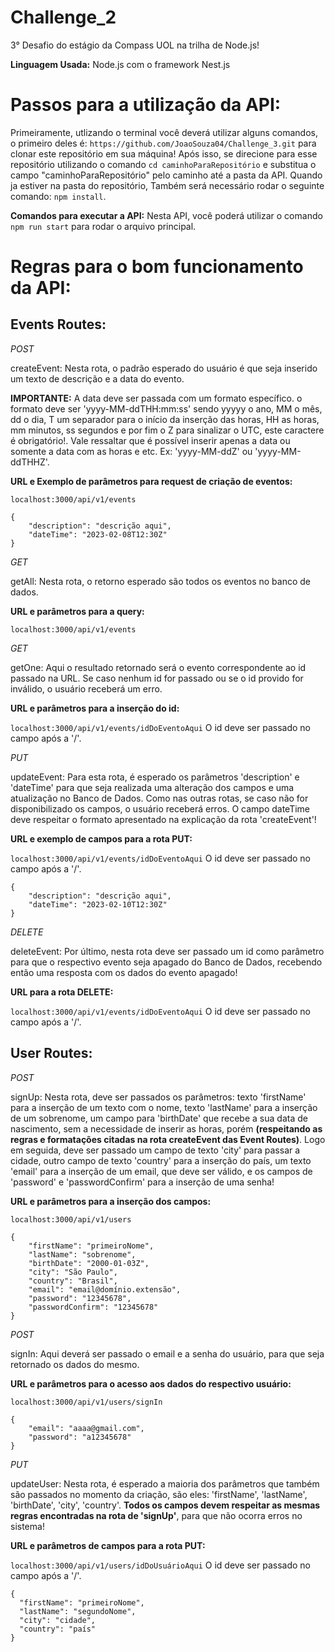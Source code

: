 # **Challenge_2**

3° Desafio do estágio da Compass UOL na trilha de Node.js!

**Linguagem Usada:** Node.js com o framework Nest.js

# **Passos para a utilização da API:**

Primeiramente, utlizando o terminal você deverá utilizar alguns comandos, o primeiro deles é: `https://github.com/JoaoSouza04/Challenge_3.git` para clonar este repositório em sua máquina! Após isso, se direcione para esse repositório utilizando o comando `cd caminhoParaRepositório` e substitua o campo "caminhoParaRepositório" pelo caminho até a pasta da API. Quando ja estiver na pasta do repositório, Também será necessário rodar o seguinte comando: `npm install`.

**Comandos para executar a API:** Nesta API, você poderá utilizar o comando `npm run start` para rodar o arquivo principal.

# **Regras para o bom funcionamento da API:**

## **Events Routes:**

_POST_

createEvent: Nesta rota, o padrão esperado do usuário é que seja inserido um texto de descrição e a data do evento.

**IMPORTANTE:**
A data deve ser passada com um formato específico. o formato deve ser 'yyyy-MM-ddTHH:mm:ss' sendo yyyyy o ano, MM o mês, dd o dia, T um separador para o início da inserção das horas, HH as horas, mm minutos, ss segundos e por fim o Z para sinalizar o UTC, este caractere é obrigatório!. Vale ressaltar que é possível inserir apenas a data ou somente a data com as horas e etc. Ex: 'yyyy-MM-ddZ' ou 'yyyy-MM-ddTHHZ'.

**URL e Exemplo de parâmetros para request de criação de eventos:**

`localhost:3000/api/v1/events`

```
{
    "description": "descrição aqui",
    "dateTime": "2023-02-08T12:30Z"
}
```

_GET_

getAll: Nesta rota, o retorno esperado são todos os eventos no banco de dados.

**URL e parâmetros para a query:**

`localhost:3000/api/v1/events`

_GET_

getOne: Aqui o resultado retornado será o evento correspondente ao id passado na URL. Se caso nenhum id for passado ou se o id provido for inválido, o usuário receberá um erro.

**URL e parâmetros para a inserção do id:**

`localhost:3000/api/v1/events/idDoEventoAqui`
O id deve ser passado no campo após a '/'.

_PUT_

updateEvent: Para esta rota, é esperado os parâmetros 'description' e 'dateTime' para que seja realizada uma alteração dos campos e uma atualização no Banco de Dados. Como nas outras rotas, se caso não for disponibilizado os campos, o usuário receberá erros. O campo dateTime deve respeitar o formato apresentado na explicação da rota 'createEvent'!

**URL e exemplo de campos para a rota PUT:**

`localhost:3000/api/v1/events/idDoEventoAqui`
O id deve ser passado no campo após a '/'.

```
{
    "description": "descrição aqui",
    "dateTime": "2023-02-10T12:30Z"
}
```

_DELETE_

deleteEvent: Por último, nesta rota deve ser passado um id como parâmetro para que o respectivo evento seja apagado do Banco de Dados, recebendo então uma resposta com os dados do evento apagado!

**URL para a rota DELETE:**

`localhost:3000/api/v1/events/idDoEventoAqui`
O id deve ser passado no campo após a '/'.

## **User Routes:**

_POST_

signUp: Nesta rota, deve ser passados os parâmetros: texto 'firstName' para a inserção de um texto com o nome, texto 'lastName' para a inserção de um sobrenome, um campo para 'birthDate' que recebe a sua data de nascimento, sem a necessidade de inserir as horas, porém **(respeitando as regras e formatações citadas na rota createEvent das Event Routes)**. Logo em seguida, deve ser passado um campo de texto 'city' para passar a cidade, outro campo de texto 'country' para a inserção do país, um texto 'email' para a inserção de um email, que deve ser válido, e os campos de 'password' e 'passwordConfirm' para a inserção de uma senha!

**URL e parâmetros para a inserção dos campos:**

`localhost:3000/api/v1/users`

```
{
    "firstName": "primeiroNome",
    "lastName": "sobrenome",
    "birthDate": "2000-01-03Z",
    "city": "São Paulo",
    "country": "Brasil",
    "email": "email@domínio.extensão",
    "password": "12345678",
    "passwordConfirm": "12345678"
}
```

_POST_

signIn: Aqui deverá ser passado o email e a senha do usuário, para que seja retornado os dados do mesmo.

**URL e parâmetros para o acesso aos dados do respectivo usuário:**

`localhost:3000/api/v1/users/signIn`

```
{
    "email": "aaaa@gmail.com",
    "password": "a12345678"
}
```

_PUT_

updateUser: Nesta rota, é esperado a maioria dos parâmetros que também são passados no momento da criação, são eles: 'firstName', 'lastName', 'birthDate', 'city', 'country'. **Todos os campos devem respeitar as mesmas regras encontradas na rota de 'signUp'**, para que não ocorra erros no sistema!

**URL e parâmetros de campos para a rota PUT:**

`localhost:3000/api/v1/users/idDoUsuárioAqui`
O id deve ser passado no campo após a '/'.

```
{
  "firstName": "primeiroNome",
  "lastName": "segundoNome",
  "city": "cidade",
  "country": "país"
}
```
